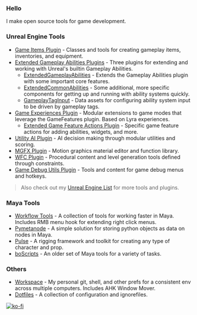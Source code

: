### Hello

I make open source tools for game development.

### Unreal Engine Tools

- [Game Items Plugin](https://github.com/bohdon/GameItemsPlugin) - Classes and tools for creating gameplay items, inventories, and equipment.
- [Extended Gameplay Abilities Plugins](https://github.com/bohdon/ExtendedGameplayAbilitiesPlugin) - Three plugins for extending and working with Unreal's builtin Gameplay Abilities.
  - [ExtendedGameplayAbilities](https://github.com/bohdon/ExtendedGameplayAbilitiesPlugin#extendedgameplayabilities) - Extends the Gameplay Abilities plugin with some important core features.
  - [ExtendedCommonAbilities](https://github.com/bohdon/ExtendedGameplayAbilitiesPlugin#extendedcommonabilities) - Some additional, more specific components for getting up and running with ability systems quickly.
  - [GameplayTagInput](https://github.com/bohdon/ExtendedGameplayAbilitiesPlugin#gameplaytaginput) - Data assets for configuring ability system input to be driven by gameplay tags.
- [Game Experiences Plugin](https://github.com/bohdon/GameExperiencesPlugin) - Modular extensions to game modes that leverage the GameFeatures plugin. Based on Lyra experiences.
  - [Extended Game Feature Actions Plugin](https://github.com/bohdon/GameExperiencesPlugin#extended-game-feature-actions-plugin) - Specific game feature actions for adding abilities, widgets, and more.
- [Utility AI Plugin](https://github.com/bohdon/UtilityAIPlugin) - AI decision making through modular utilities and scoring.
- [MGFX Plugin](https://github.com/bohdon/MGFXPlugin) - Motion graphics material editor and function library.
- [WFC Plugin](https://github.com/bohdon/WFCPlugin) - Procedural content and level generation tools defined through constraints.
- [Game Debug Utils Plugin](https://github.com/bohdon/GameDebugUtilsPlugin) - Tools and content for game debug menus and hotkeys.

> Also check out my [Unreal Engine List](https://github.com/stars/bohdon/lists/unreal-engine) for more tools and plugins.

### Maya Tools

- [Workflow Tools](https://github.com/bohdon/maya-workflowtools) - A collection of tools for working faster in Maya. Includes RMB menu hook for extending right click menus.
- [Pymetanode](https://github.com/bohdon/maya-pymetanode) - A simple solution for storing python objects as data on nodes in Maya.
- [Pulse](https://github.com/bohdon/maya-pulse) - A rigging framework and toolkit for creating any type of character and prop.
- [boScripts](https://github.com/bohdon/boScripts) - An older set of Maya tools for a variety of tasks.

### Others

- [Workspace](https://github.com/bohdon/workspace) - My personal git, shell, and other prefs for a consistent env across multiple computers. Includes AHK Window Mover.
- [Dotfiles](https://github.com/bohdon/dotfiles) - A collection of configuration and ignorefiles.


[![ko-fi](https://ko-fi.com/img/githubbutton_sm.svg)](https://ko-fi.com/bohdon)
